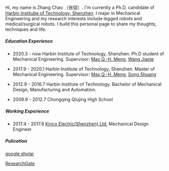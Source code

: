 Hi, my name is Zhang Chao （张弨）. I'm currently a Ph.D. candidate of [Harbin Institube of Technology, Shenzhen](http://en.hitsz.edu.cn/). I majar in Mechanical Engineering and my research interests include legged robots and medical/surgical robots. I build this personal page to share my thoughts, techniques and life. 

##### Education Experience
- 2020.3 - now  Harbin Institute of Technology, Shenzhen. Ph.D student of Mechanical Engineering. Supervisor: [Max Q.-H. Meng][1], [Wang Jiaole][2]

- 2017.9 - 2020.1  Harbin Institute of Technology, Shenzhen. Master of Mechanical Engineering. Supervisor: [Max Q.-H. Meng][1], [Song Shuang][3]

- 2012.9 - 2016.7  Harbin Institute of Technology. Bachelor of Mechanical Design, Manufacturing and Automation.

- 2009.9 - 2012.7  Chongqing Qiujing High School


##### Working Experience
- 2017.4 - 2017.8  [Kinco Electric(Shenzhen) Ltd.](https://en.kinco.cn/) Mechanical Design Engineer.

##### Pulication
[google sholar][4]

[ResearchGate][5]

[1]: https://www.ee.cuhk.edu.hk/~qhmeng/about.html
[2]: http://faculty.hitsz.edu.cn/jlwang
[3]: http://faculty.hitsz.edu.cn/songshuang
[4]: https://scholar.google.com/citations?user=iQ7_oXAAAAAJ&hl=en
[5]: https://www.researchgate.net/profile/Chao_Zhang365
